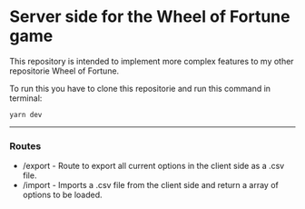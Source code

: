 <h1>Server side for the Wheel of Fortune game</h1>

This repository is intended to implement more complex features to my other repositorie Wheel of Fortune.

To run this you have to clone this repositorie and run this command in terminal:
```
yarn dev
```

---
<h3>Routes</h3>
<ul>
  <li>/export - Route to export all current options in the client side as a .csv file.</li>
  <li>/import - Imports a .csv file from the client side and return a array of options to be loaded.</li>
</ul>